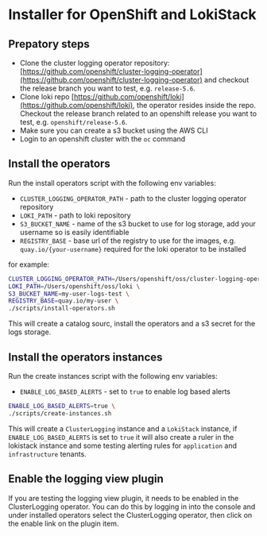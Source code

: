 # Installer for OpenShift and LokiStack

## Prepatory steps

- Clone the cluster logging operator repository: [https://github.com/openshift/cluster-logging-operator](https://github.com/openshift/cluster-logging-operator) and checkout the release branch you want to test, e.g. `release-5.6`.
- Clone loki repo [https://github.com/openshift/loki](https://github.com/openshift/loki), the operator resides inside the repo. Checkout the release branch related to an openshift release you want to test, e.g. `openshift/release-5.6`.
- Make sure you can create a s3 bucket using the AWS CLI
- Login to an openshift cluster with the `oc` command

## Install the operators

Run the install operators script with the following env variables:

- `CLUSTER_LOGGING_OPERATOR_PATH` - path to the cluster logging operator repository
- `LOKI_PATH` - path to loki repository
- `S3_BUCKET_NAME` - name of the s3 bucket to use for log storage, add your username so is easily identifiable
- `REGISTRY_BASE` - base url of the registry to use for the images, e.g. `quay.io/{your-username}` required for the loki operator to be installed

for example:

```bash
CLUSTER_LOGGING_OPERATOR_PATH=/Users/openshift/oss/cluster-logging-operator \
LOKI_PATH=/Users/openshift/oss/loki \
S3_BUCKET_NAME=my-user-logs-test \
REGISTRY_BASE=quay.io/my-user \
./scripts/install-operators.sh
```

This will create a catalog sourc, install the operators and a s3 secret for the logs storage.

## Install the operators instances

Run the create instances script with the following env variables:

- `ENABLE_LOG_BASED_ALERTS` - set to `true` to enable log based alerts

```bash
ENABLE_LOG_BASED_ALERTS=true \
./scripts/create-instances.sh
```

This will create a `ClusterLogging` instance and a `LokiStack` instance, if `ENABLE_LOG_BASED_ALERTS` is set to `true` it will also create a ruler in the lokistack instance and some testing alerting rules for `application` and `infrastructure` tenants.

## Enable the logging view plugin

If you are testing the logging view plugin, it needs to be enabled in the ClusterLogging operator. You can do this by logging in into the console and under installed operators select the ClusterLogging operator, then click on the enable link on the plugin item.
